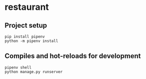 # restaurant

## Project setup
```
pip install pipenv
python -m pipenv install
```

## Compiles and hot-reloads for development
```
pipenv shell
python manage.py runserver
```
